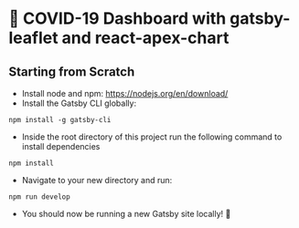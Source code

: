 # 🍃 COVID-19 Dashboard with gatsby-leaflet and react-apex-chart

## Starting from Scratch
* Install node and npm: https://nodejs.org/en/download/
* Install the Gatsby CLI globally:
```
npm install -g gatsby-cli
```
* Inside the root directory of this project run the following command to install dependencies

```
npm install
```
* Navigate to your new directory and run:
```
npm run develop
```
* You should now be running a new Gatsby site locally! 🎉

